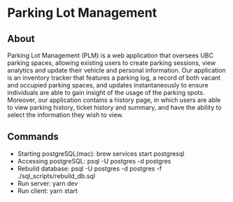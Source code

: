 # Parking Lot Management  

## About 

Parking Lot Management (PLM) is a web application that oversees UBC parking spaces, allowing existing users to create parking sessions, view analytics and update their vehicle and personal information. Our application is an inventory tracker that features a parking log, a record of both vacant and occupied parking spaces, and updates instantaneously to ensure individuals are able to gain insight of the usage of the parking spots. Moreover, our application contains a history page, in which users are able to view parking history, ticket history and summary, and have the ability to select the information they wish to view. 

## Commands 

- Starting postgreSQL(mac): brew services start postgresql 
- Accessing postgreSQL: psql -U postgres -d postgres 
- Rebuild database: psql -U postgres -d postgres -f ./sql_scripts/rebuild_db.sql 
- Run server: yarn dev 
- Run client: yarn start
